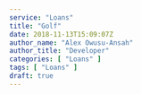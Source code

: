 ```yaml
---
service: "Loans"
title: "Golf"
date: 2018-11-13T15:09:07Z
author_name: "Alex Owusu-Ansah"
author_title: "Developer"
categories: [ "Loans" ]
tags: [ "Loans" ]
draft: true
---
```

